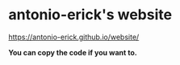 # antonio-erick's website
https://antonio-erick.github.io/website/

**You can copy the code if you want to.**
